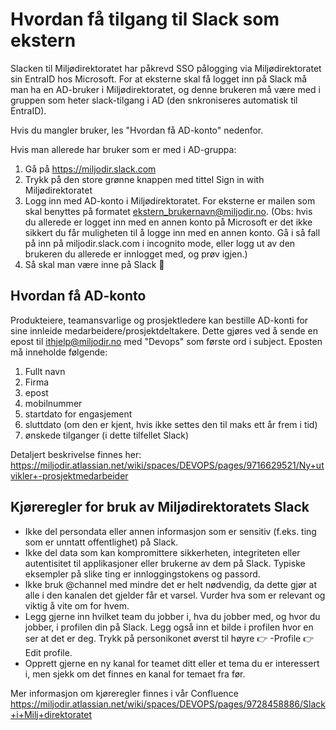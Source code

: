 # Hvordan få tilgang til Slack som ekstern

Slacken til Miljødirektoratet har påkrevd SSO pålogging via Miljødirektoratet sin EntraID hos Microsoft. For at eksterne skal få logget inn på Slack må man ha en AD-bruker i Miljødirektoratet, og denne brukeren må være med i gruppen som heter slack-tilgang i AD (den snkroniseres automatisk til EntraID). 

Hvis du mangler bruker, les "Hvordan få AD-konto" nedenfor.

Hvis man allerede har bruker som er med i AD-gruppa:
1. Gå på https://miljodir.slack.com
2. Trykk på den store grønne knappen med tittel Sign in with Miljødirektoratet
3. Logg inn med AD-konto i Miljødirektoratet. For eksterne er mailen som skal benyttes på formatet ekstern_brukernavn@miljodir.no. (Obs: hvis du allerede er logget inn med en annen konto på Microsoft er det ikke sikkert du får muligheten til å logge inn med en annen konto. Gå i så fall på inn på miljodir.slack.com i incognito mode, eller logg ut av den brukeren du allerede er innlogget med, og prøv igjen.)
4. Så skal man være inne på Slack :tada:

## Hvordan få AD-konto

Produkteiere, teamansvarlige og prosjektledere kan bestille AD-konti for sine innleide medarbeidere/prosjektdeltakere. Dette gjøres ved å sende en epost til ithjelp@miljodir.no med "Devops" som første ord i subject. Eposten må inneholde følgende:
1. Fullt navn
2. Firma
3. epost
4. mobilnummer
5. startdato for engasjement
6. sluttdato (om den er kjent, hvis ikke settes den til maks ett år frem i tid)
7. ønskede tilganger (i dette tilfellet Slack)

Detaljert beskrivelse finnes her: https://miljodir.atlassian.net/wiki/spaces/DEVOPS/pages/9716629521/Ny+utvikler+-prosjektmedarbeider

## Kjøreregler for bruk av Miljødirektoratets Slack

- Ikke del persondata eller annen informasjon som er sensitiv (f.eks. ting som er unntatt offentlighet) på Slack.
- Ikke del data som kan kompromittere sikkerheten, integriteten eller autentisitet til applikasjoner eller brukerne av dem på Slack. Typiske eksempler på slike ting er innloggingstokens og passord.
- Ikke bruk @channel med mindre det er helt nødvendig, da dette gjør at alle i den kanalen det gjelder får et varsel. Vurder hva som er relevant og viktig å vite om for hvem.
- Legg gjerne inn hvilket team du jobber i, hva du jobber med, og hvor du jobber, i profilen din på Slack. Legg også inn et bilde i profilen hvor en ser at det er deg. Trykk på personikonet øverst til høyre :point_right: -Profile :point_right: Edit profile.
- Opprett gjerne en ny kanal for teamet ditt eller et tema du er interessert i, men sjekk om det finnes en kanal for temaet fra før.

Mer informasjon om kjøreregler finnes i vår Confluence https://miljodir.atlassian.net/wiki/spaces/DEVOPS/pages/9728458886/Slack+i+Milj+direktoratet

